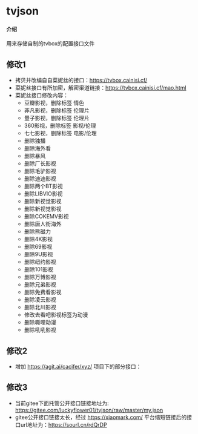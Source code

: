 # tvjson

#### 介绍
用来存储自制的tvbox的配置接口文件
## 修改1
  + 拷贝并改编自自菜妮丝的接口：https://tvbox.cainisi.cf/
  + 菜妮丝接口有所加密，解密渠道链接：https://tvbox.cainisi.cf/mao.html
  + 菜妮丝接口修改内容：
    - 豆瓣影视，删除标签 情色
    - 非凡影视，删除标签 伦理片
    - 量子影视，删除标签 伦理片
    - 360影视，删除标签 影视/伦理
    - 七七影视，删除标签 电影/伦理
    - 删除独播
    - 删除海外看
    - 删除暴风
    - 删除厂长影视
    - 删除毛驴影视
    - 删除迪迪影视
    - 删除两个BT影视
    - 删除LIBVIO影视
    - 删除新视觉影视
    - 删除新视觉影视
    - 删除COKEMV影视
    - 删除唐人街海外
    - 删除熊磁力
    - 删除4K影视
    - 删除69影视
    - 删除9U影视
    - 删除纽约影视
    - 删除101影视
    - 删除万博影视
    - 删除兄弟影视
    - 删除免费看影视
    - 删除凌云影视
    - 删除北川影视
    - 修改去看吧影视标签为动漫
    - 删除嘶哩动漫
    - 删除吼吼影视
## 修改2
+ 增加 https://agit.ai/cacifer/xyz/ 项目下的部分接口：
## 修改3
+ 当前gitee下面托管公开接口链接地址为: https://gitee.com/luckyflower01/tvjson/raw/master/my.json
+ gitee公开接口链接太长，经过 https://xiaomark.com/ 平台缩短链接后的接口url地址为：https://sourl.cn/rdQrDP